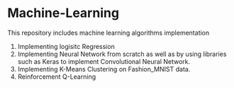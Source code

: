 # Machine-Learning
This repository includes machine learning algorithms implementation

1) Implementing logisitc Regression
2) Implementing Neural Network from scratch as well as by using libraries such as Keras to implement Convolutional Neural Network.
3) Implementing K-Means Clustering on Fashion_MNIST data.
4) Reinforcement Q-Learning
